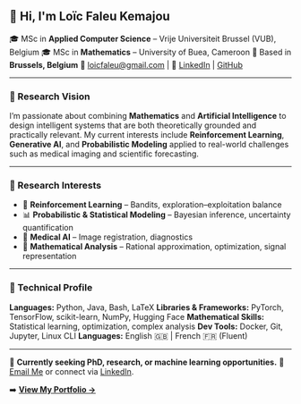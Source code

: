 ## 👋 Hi, I'm **Loïc Faleu Kemajou**

🎓 MSc in **Applied Computer Science** – Vrije Universiteit Brussel (VUB), Belgium
🎓 MSc in **Mathematics** – University of Buea, Cameroon
📍 Based in **Brussels, Belgium**
📧 [loicfaleu@gmail.com](mailto:loicfaleu@gmail.com) | 🔗 [LinkedIn](https://www.linkedin.com/in/loic-faleu-55551b250/) | [GitHub](https://github.com/Loickemajou)

---

### 🧬 Research Vision

I’m passionate about combining **Mathematics** and **Artificial Intelligence** to design intelligent systems that are both theoretically grounded and practically relevant.
My current interests include **Reinforcement Learning**, **Generative AI**, and **Probabilistic Modeling** applied to real-world challenges such as medical imaging and scientific forecasting.

---

### 🧠 Research Interests

* 🧩 **Reinforcement Learning** – Bandits, exploration–exploitation balance
* 📊 **Probabilistic & Statistical Modeling** – Bayesian inference, uncertainty quantification
* 🧬 **Medical AI** – Image registration, diagnostics
* 🧮 **Mathematical Analysis** – Rational approximation, optimization, signal representation

---

### 🧰 Technical Profile

**Languages:** Python, Java, Bash, LaTeX
**Libraries & Frameworks:** PyTorch, TensorFlow, scikit-learn, NumPy, Hugging Face
**Mathematical Skills:** Statistical learning, optimization, complex analysis
**Dev Tools:** Docker, Git, Jupyter, Linux CLI
**Languages:** English 🇬🇧 | French 🇫🇷 (Fluent)

---

🎯 **Currently seeking PhD, research, or machine learning opportunities.**
📩 [Email Me](mailto:loicfaleu@gmail.com) or connect via [LinkedIn](https://www.linkedin.com/in/loic-faleu-55551b250/).

➡️ **[View My Portfolio →](portfolio.md)**
